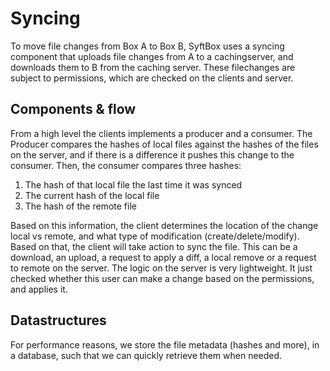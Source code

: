 # Syncing

To move file changes from Box A to Box B, SyftBox uses a syncing component that uploads file changes from A to a cachingserver, and downloads them to B from the caching server. These filechanges are subject to permissions, which are checked on the clients and server.

## Components & flow

From a high level the clients implements a producer and a consumer. The Producer compares the hashes of local files against the hashes of the files on the server, and if there is a difference it pushes this change to the consumer. Then, the consumer compares three hashes:

1. The hash of that local file the last time it was synced
2. The current hash of the local file
3. The hash of the remote file

Based on this information, the client determines the location of the change local vs remote, and what type of modification (create/delete/modify). Based on that, the client will take action to sync the file. This can be a download, an upload, a request to apply a diff, a local remove or a request to remote on the server. The logic on the server is very lightweight. It just checked whether this user can make a change based on the permissions, and applies it.

## Datastructures

For performance reasons, we store the file metadata (hashes and more), in a database, such that we can quickly retrieve them when needed.
